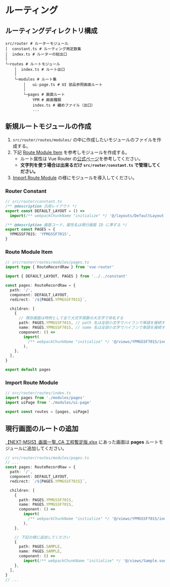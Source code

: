 # ルーティング

## ルーティングディレクトリ構成

```shell
src/router # ルーターモジュール
│  constant.ts # ルーティング用定数集
│  index.ts # ルーターの総出口
│
└─routes # ルートモジュール
    │  index.ts # ルート出口
    │
    └─modules # ルート集
        │   ui-page.ts # UI 部品参照画面ルート
        │
        └─pages # 画面ルート
            YPM # 画面種類
            index.ts # 纏めファイル（出口）
            ...
```

## 新規ルートモジュールの作成

1. `src/router/routes/modules/` の中に作成したいモジュールのファイルを作成する。
2. 下記 [Route Module Item](#route-module-item) を参考しモジュールを作成する。
   - ルート属性は Vue Router の[公式ページ](https://router.vuejs.org/guide/)を参考してください。
   - **文字列を使う場合は出来るだけ `src/router/constant.ts` で管理してください。**
3. [Import Route Module](#import-route-module) の様にモジュールを導入してください。

### Router Constant

```typescript
// src/router/constant.ts
/** @description 汎用レイアウト */
export const DEFAULT_LAYOUT = () =>
  import(/** webpackChunkName "initialize" */ '@/layouts/DefaultLayout.vue')

/** @description 画面コード。属性名は現行画面 ID に準ずる */
export const PAGES = {
  YPMGSSF701S: 'YPMGSSF701S',
}
```

### Route Module Item

```typescript
// src/router/routes/modules/pages.ts
import type { RouteRecordRaw } from 'vue-router'

import { DEFAULT_LAYOUT, PAGES } from '../../constant'

const pages: RouteRecordRaw = {
  path: '/',
  component: DEFAULT_LAYOUT,
  redirect: `/${PAGES.YPMGSSF701S}`,

  children: [
    {
      // 既存画面は特例として全て大文字英数の大文字で命名する
      path: PAGES.YPMGSSF701S, // path 名は全部小文字でハイフンで単語を接続するように命名
      name: PAGES.YPMGSSF701S, // name 名は全部小文字でハイフンで単語を接続するように命名
      component: () =>
        import(
          /** webpackChunkName "initialize" */ '@/views/YPMGSSF701S/index.vue'
        ),
    },
  ],
}

export default pages
```

### Import Route Module

```typescript
// src/router/routes/index.ts
import pages from './modules/pages'
import uiPage from './modules/ui-page'

export const routes = [pages, uiPage]
```

## 現行画面のルートの追加

[【NEXT-MSIS】画面一覧\_CA 工程暫定版.xlsx](https://fujitsu.sharepoint.com/:x:/r/sites/jp-megmilk-snowbrand/_layouts/15/Doc.aspx?sourcedoc=%7B05C05941-8C61-44FE-9177-8D2F3FC1A9B2%7D&file=%25u3010NEXT-MSIS%25u3011%25u753b%25u9762%25u4e00%25u89a7_CA%25u5de5%25u7a0b%25u66ab%25u5b9a%25u7248.xlsx&action=default&mobileredirect=true) にあった画面は **pages** ルートモジュールに追加してください。

```typescript
// src/router/routes/modules/pages.ts
// ...
const pages: RouteRecordRaw = {
  path: '/',
  component: DEFAULT_LAYOUT,
  redirect: `/${PAGES.YPMGSSF701S}`,

  children: [
    {
      path: PAGES.YPMGSSF701S,
      name: PAGES.YPMGSSF701S,
      component: () =>
        import(
          /** webpackChunkName "initialize" */ '@/views/YPMGSSF701S/index.vue'
        ),
    },

    // 下記の様に追加してください
    {
      path: PAGES.SAMPLE,
      name: PAGES.SAMPLE,
      component: () =>
        import(/** webpackChunkName "initialize" */ '@/views/Sample.vue'),
    },
  ],
}
// ...
```
